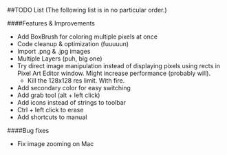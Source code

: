 ##TODO List
(The following list is in no particular order.)

####Features & Improvements
- Add BoxBrush for coloring multiple pixels at once
- Code cleanup & optimization (fuuuuun)
- Import .png & .jpg images
- Multiple Layers (puh, big one)
- Try direct image manipulation instead of displaying pixels using rects in Pixel Art Editor window. Might increase performance (probably will).
	- Kill the 128x128 res limit. With fire.
- Add secondary color for easy switching
- Add grab tool (alt + left click)
- Add icons instead of strings to toolbar
- Ctrl + left click to erase
- Add shortcuts to manual

####Bug fixes
- Fix image zooming on Mac